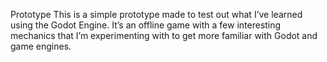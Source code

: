 Prototype
This is a simple prototype made to test out what I’ve learned using the Godot Engine. It’s an offline game with a few interesting mechanics that I’m experimenting with to get more familiar with Godot and game engines.